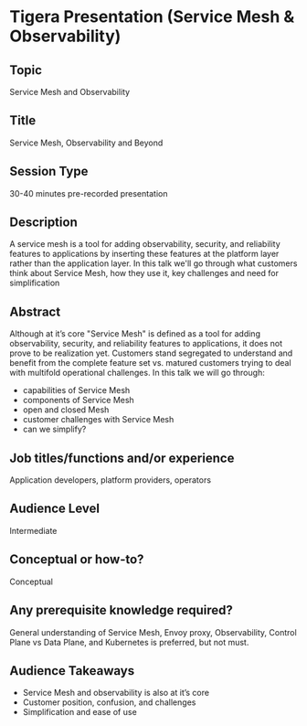 # Tigera Presentation (Service Mesh & Observability)

## Topic

Service Mesh and Observability


## Title

Service Mesh, Observability and Beyond


## Session Type

30-40 minutes pre-recorded presentation


## Description

A service mesh is a tool for adding observability, security, and reliability features to applications by inserting these features at the platform layer rather than the application layer. In this talk we'll go through what customers think about Service Mesh, how they use it, key challenges and need for simplification


## Abstract

Although at it’s core "Service Mesh" is defined as a tool for adding observability, security, and reliability features to applications, it does not prove to be realization yet. Customers stand segregated to understand and benefit from the complete feature set vs. matured customers trying to deal with multifold operational challenges. In this talk we will go through:

* capabilities of Service Mesh
* components of Service Mesh
* open and closed Mesh
* customer challenges with Service Mesh
* can we simplify?

## Job titles/functions and/or experience

Application developers, platform providers, operators


## Audience Level

Intermediate


## Conceptual or how-to?

Conceptual


## Any prerequisite knowledge required?

General understanding of Service Mesh, Envoy proxy, Observability, Control Plane vs Data Plane, and Kubernetes is preferred, but not must.


## Audience Takeaways

* Service Mesh and observability is also at it’s core
* Customer position, confusion, and challenges
* Simplification and ease of use
